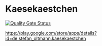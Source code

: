 # Kaesekaestchen

[![Quality Gate Status](https://sonarcloud.io/api/project_badges/measure?project=StefanOltmann_Kaesekaestchen&metric=alert_status)](https://sonarcloud.io/dashboard?id=StefanOltmann_Kaesekaestchen)

https://play.google.com/store/apps/details?id=de.stefan_oltmann.kaesekaestchen

